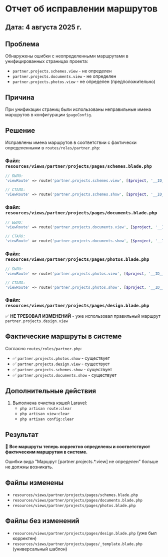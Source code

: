 # Отчет об исправлении маршрутов

## Дата: 4 августа 2025 г.

## Проблема
Обнаружены ошибки с неопределенными маршрутами в унифицированных страницах проекта:

- `partner.projects.schemes.view` - не определен
- `partner.projects.documents.view` - не определен  
- `partner.projects.photos.view` - не определен (предположительно)

## Причина
При унификации страниц были использованы неправильные имена маршрутов в конфигурации `$pageConfig`.

## Решение
Исправлены имена маршрутов в соответствии с фактически определенными в `routes/roles/partner.php`:

### Файл: `resources/views/partner/projects/pages/schemes.blade.php`
```php
// БЫЛО:
'viewRoute' => route('partner.projects.schemes.view', [$project, '__ID__']),

// СТАЛО:
'viewRoute' => route('partner.projects.schemes.show', [$project, '__ID__']),
```

### Файл: `resources/views/partner/projects/pages/documents.blade.php`
```php
// БЫЛО:
'viewRoute' => route('partner.projects.documents.view', [$project, '__ID__']),

// СТАЛО:
'viewRoute' => route('partner.projects.documents.show', [$project, '__ID__']),
```

### Файл: `resources/views/partner/projects/pages/photos.blade.php`
```php
// БЫЛО:
'viewRoute' => route('partner.projects.photos.view', [$project, '__ID__']),

// СТАЛО:
'viewRoute' => route('partner.projects.photos.show', [$project, '__ID__']),
```

### Файл: `resources/views/partner/projects/pages/design.blade.php`
✅ **НЕ ТРЕБОВАЛ ИЗМЕНЕНИЙ** - уже использовал правильный маршрут `partner.projects.design.view`

## Фактические маршруты в системе
Согласно `routes/roles/partner.php`:

- ✅ `partner.projects.photos.show` - существует
- ✅ `partner.projects.design.view` - существует  
- ✅ `partner.projects.schemes.show` - существует
- ✅ `partner.projects.documents.show` - существует

## Дополнительные действия
1. Выполнена очистка кэшей Laravel:
   - `php artisan route:clear`
   - `php artisan view:clear` 
   - `php artisan config:clear`

## Результат
🎯 **Все маршруты теперь корректно определены и соответствуют фактическим маршрутам в системе.**

Ошибки вида "Маршрут [partner.projects.*.view] не определен" больше не должны возникать.

## Файлы изменены
- `resources/views/partner/projects/pages/schemes.blade.php`
- `resources/views/partner/projects/pages/documents.blade.php`
- `resources/views/partner/projects/pages/photos.blade.php`

## Файлы без изменений
- `resources/views/partner/projects/pages/design.blade.php` (уже был корректен)
- `resources/views/partner/projects/pages/_template.blade.php` (универсальный шаблон)
